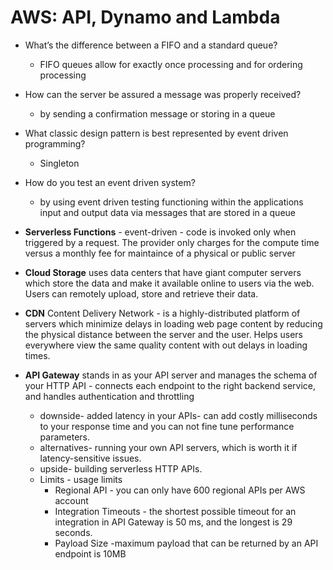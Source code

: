 # AWS: API, Dynamo and Lambda

- What’s the difference between a FIFO and a standard queue?
  - FIFO queues allow for exactly once processing and for ordering processing
- How can the server be assured a message was properly received?
  - by sending a confirmation message or storing in a queue
- What classic design pattern is best represented by event driven programming?
  - Singleton
- How do you test an event driven system?
  - by using event driven testing functioning within the applications input and output data via messages that are stored in a queue

- **Serverless Functions** - event-driven - code is invoked only when triggered by a request. The provider only charges for the compute time versus a monthly fee for maintaince of a physical or public server
- **Cloud Storage** uses data centers that have giant computer servers which store the data and make it available online to users via the web. Users can remotely upload, store and retrieve their data.
- **CDN** Content Delivery Network - is a highly-distributed platform of servers which minimize delays in loading web page content by reducing the physical distance between the server and the user. Helps users everywhere view the same quality content with out delays in loading times.

- **API Gateway** stands in as your API server and manages the schema of your HTTP API - connects each endpoint to the right backend service, and handles authentication and throttling
  - downside- added latency in your APIs- can add costly milliseconds to your response time and you can not fine tune performance parameters. 
  - alternatives- running your own API servers, which is worth it if latency-sensitive issues.
  - upside- building serverless HTTP APIs.
  - Limits - usage limits
    - Regional API - you can only have 600 regional APIs per AWS account
    - Integration Timeouts - the shortest possible timeout for an integration in API Gateway is 50 ms, and the longest is 29 seconds.
    - Payload Size -maximum payload that can be returned by an API endpoint is 10MB
